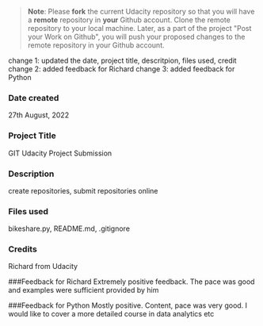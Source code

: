>**Note**: Please **fork** the current Udacity repository so that you will have a **remote** repository in **your** Github account. Clone the remote repository to your local machine. Later, as a part of the project "Post your Work on Github", you will push your proposed changes to the remote repository in your Github account.

change 1: updated the date, project title, descritpion, files used, credit
change 2: added feedback for Richard
change 3: added feedback for Python

### Date created
27th August, 2022

### Project Title
GIT Udacity Project Submission

### Description
create repositories, submit repositories online

### Files used
bikeshare.py, README.md, .gitignore

### Credits
Richard from Udacity

###Feedback for Richard
Extremely positive feedback. The pace was good and examples were sufficient provided by him

###Feedback for Python
Mostly positive. Content, pace was very good. I would like to cover a more detailed course in data analytics etc


